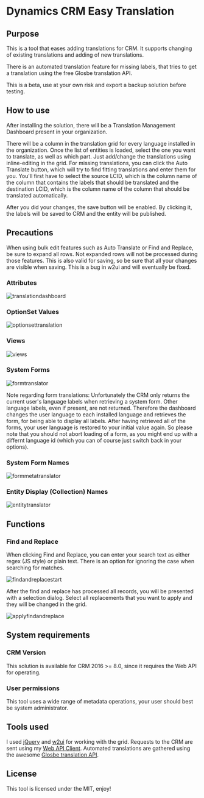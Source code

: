 # Dynamics CRM Easy Translation

## Purpose
This is a tool that eases adding translations for CRM.
It supports changing of existing translations and adding of new translations.

There is an automated translation feature for missing labels, that tries to get a translation using the free Glosbe translation API.

This is a beta, use at your own risk and export a backup solution before testing.

## How to use
After installing the solution, there will be a Translation Management Dashboard present in your organization.

There will be a column in the translation grid for every language installed in the organization.
Once the list of entities is loaded, select the one you want to translate, as well as which part.
Just add/change the translations using inline-editing in the grid.
For missing translations, you can click the Auto Translate button, which will try to find fitting translations and enter them for you. You'll first have to select the source LCID, which is the column name of the column that contains the labels that should be translated and the destination LCID, which is the column name of the column that should be translated automatically.

After you did your changes, the save button will be enabled. By clicking it, the labels will be saved to CRM and the entity will be published.

## Precautions
When using bulk edit features such as Auto Translate or Find and Replace, be sure to expand all rows. Not expanded rows will not be processed during those features. This is also valid for saving, so be sure that all your changes are visible when saving.
This is a bug in w2ui and will eventually be fixed.

### Attributes
![translationdashboard](https://cloud.githubusercontent.com/assets/4287938/22001408/53ac0992-dc45-11e6-8d19-940516221d9f.PNG)

### OptionSet Values
![optionsettranslation](https://cloud.githubusercontent.com/assets/4287938/22116927/58ebb798-de72-11e6-97b2-fff3327acc38.PNG)

### Views
![views](https://cloud.githubusercontent.com/assets/4287938/22352769/d7baed72-e41d-11e6-9aea-c70246cfdf29.PNG)

### System Forms
![formtranslator](https://cloud.githubusercontent.com/assets/4287938/22186986/dc2bcfd8-e0fe-11e6-9f86-b9b61ddfb8dc.PNG)

Note regarding form translations: Unfortunately the CRM only returns the current user's language labels when retrieving a system form. Other language labels, even if present, are not returned. Therefore the dashboard changes the user language to each installed language and retrieves the form, for being able to display all labels. After having retrieved all of the forms, your user language is restored to your initial value again.
So please note that you should not abort loading of a form, as you might end up with a differnt language id (which you can of course just switch back in your options).

### System Form Names
![formmetatranslator](https://cloud.githubusercontent.com/assets/4287938/22621293/abe84faa-eb20-11e6-8d03-f281fadd5ef8.PNG)

### Entity Display (Collection) Names
![entitytranslator](https://cloud.githubusercontent.com/assets/4287938/22621291/a1596fba-eb20-11e6-82de-f56ac00aca55.PNG)

## Functions
### Find and Replace
When clicking Find and Replace, you can enter your search text as either regex (JS style) or plain text.
There is an option for ignoring the case when searching for matches.

![findandreplacestart](https://cloud.githubusercontent.com/assets/4287938/22790460/93e81880-eee6-11e6-87ef-a9761ccd821c.PNG)

After the find and replace has processed all records, you will be presented with a selection dialog.
Select all replacements that you want to apply and they will be changed in the grid.

![applyfindandreplace](https://cloud.githubusercontent.com/assets/4287938/22790577/f210c70e-eee6-11e6-8b86-a32fd65ba017.PNG)

## System requirements
### CRM Version
This solution is available for CRM 2016 >= 8.0, since it requires the Web API for operating.

### User permissions
This tool uses a wide range of metadata operations, your user should best be system administrator.

## Tools used
I used [jQuery](https://github.com/jquery/jquery) and [w2ui](https://github.com/vitmalina/w2ui) for working with the grid.
Requests to the CRM are sent using my [Web API Client](https://github.com/DigitalFlow/Xrm-WebApi-Client).
Automated translations are gathered using the awesome [Glosbe translation API](https://de.glosbe.com/a-api).

## License
This tool is licensed under the MIT, enjoy!
